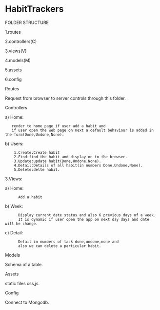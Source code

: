 # HabitTrackers
FOLDER STRUCTURE

1.routes

2.controllers(C)

3.views(V)

4.models(M)

5.assets

6.config

Routes

Request from browser to server controls through this folder.

Controllers

a) Home:

       render to home page if user add a habit and
       if user open the web page on next a default behaviour is added in the form(Done,Undone,None).
b) Users:

        1.Create:Create habit
        2.Find:find the habit and display on to the browser.
        3.Update:update habit(Done,Undone,None).
        4.Detail:Details of all habit(in numbers Done,Undone,None).
        5.Delete:delte habit.
        
3.Views:

a) Home:

          Add a habit
b) Week:

          Display current date status and also 6 previous days of a week.
          It is dynamic if user open the app on next day days and date will be change.
c) Detail:

          Detail in numbers of task done,undone,none and
          also we can delete a particular habit.

Models

Schema of a table.

Assets

static files css,js.

Config

Connect to Mongodb.
